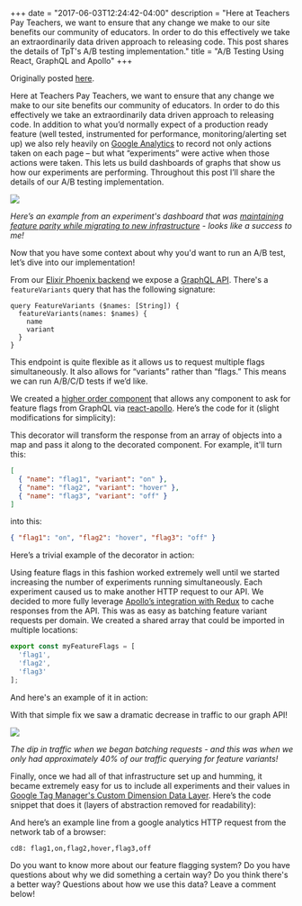 +++
date = "2017-06-03T12:24:42-04:00"
description = "Here at Teachers Pay Teachers, we want to ensure that any change we make to our site benefits our community of educators. In order to do this effectively we take an extraordinarily data driven approach to releasing code. This post shares the details of TpT's A/B testing implementation."
title = "A/B Testing Using React, GraphQL and Apollo"
+++

Originally posted [here](http://engineering.teacherspayteachers.com/2017/05/31/a-b-testing-using-react-graphql-and-apollo.html).

Here at Teachers Pay Teachers, we want to ensure that any change we make to our site benefits our community of educators. In order to do this effectively we take an extraordinarily data driven approach to releasing code. In addition to what you’d normally expect of a production ready feature (well tested, instrumented for performance, monitoring/alerting set up) we also rely heavily on [Google Analytics](https://www.google.com/analytics/analytics) to record not only actions taken on each page – but what “experiments” were active when those actions were taken. This lets us build dashboards of graphs that show us how our experiments are performing. Throughout this post I’ll share the details of our A/B testing implementation. 


<img src="/images/abtest/dashboard.png"/>

*Here’s an example from an experiment's dashboard that was [maintaining feature parity while migrating to new infrastructure](http://engineering.teacherspayteachers.com/2017/05/28/challenges-faced-while-scaling-our-visually-refreshed-product-page.html) - looks like a success to me!*
 
Now that you have some context about why you'd want to run an A/B test, let’s dive into our implementation! 
 
From our [Elixir Phoenix backend](http://www.phoenixframework.org/) we expose a [GraphQL API](http://graphql.org/). There's a `featureVariants` query that has the following signature:
 
```
query FeatureVariants ($names: [String]) {
  featureVariants(names: $names) {
    name
    variant
  }
}
```

This endpoint is quite flexible as it allows us to request multiple flags simultaneously. It also allows for “variants” rather than “flags.” This means we can run A/B/C/D tests if we’d like.
 
We created a [higher order component](https://facebook.github.io/react/docs/higher-order-components.html) that allows any component to ask for feature flags from GraphQL via [react-apollo](http://dev.apollodata.com/react/). Here’s the code for it (slight modifications for simplicity):

<script src="https://gist.github.com/ryansydnor/a26083840178657848134ead78a56408.js"></script>
 
This decorator will transform the response from an array of objects into a map and pass it along to the decorated component. For example, it'll turn this:

```json
[
  { "name": "flag1", "variant": "on" },
  { "name": "flag2", "variant": "hover" },
  { "name": "flag3", "variant": "off" }
]
``` 

into this: 

```json
{ "flag1": "on", "flag2": "hover", "flag3": "off" }
```
 
Here’s a trivial example of the decorator in action:
 
<script src="https://gist.github.com/ryansydnor/a2364a97e9c1eb938944033cce9187dd.js"></script>
 
Using feature flags in this fashion worked extremely well until we started increasing the number of experiments running simultaneously. Each experiment caused us to make another HTTP request to our API. We decided to more fully leverage [Apollo’s integration with Redux](http://dev.apollodata.com/react/redux.html) to cache responses from the API. This was as easy as batching feature variant requests per domain. We created a shared array that could be imported in multiple locations:

```js
export const myFeatureFlags = [
  'flag1',
  'flag2',
  'flag3'
];
```

And here's an example of it in action:

<script src="https://gist.github.com/ryansydnor/8222e3866ce2b1d6bf9e24e83fb6e796.js"></script>
 
With that simple fix we saw a dramatic decrease in traffic to our graph API!
 
<img src="/images/abtest/requestdrop.png"/>

*The dip in traffic when we began batching requests - and this was when we only had approximately 40% of our traffic querying for feature variants!*
 
 
Finally, once we had all of that infrastructure set up and humming, it became extremely easy for us to include all experiments and their values in [Google Tag Manager's Custom Dimension Data Layer](https://support.google.com/analytics/answer/6164990?hl=en). Here’s the code snippet that does it (layers of abstraction removed for readability):
 
<script src="https://gist.github.com/ryansydnor/9bffbd73d50ab627485b88b24a25653e.js"></script>
 
And here’s an example line from a google analytics HTTP request from the network tab of a browser:
 
```
cd8: flag1,on,flag2,hover,flag3,off
```

Do you want to know more about our feature flagging system? Do you have questions about why we did something a certain way? Do you think there's a better way? Questions about how we use this data? Leave a comment below!



